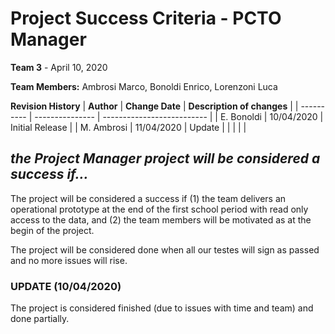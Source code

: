 # Project Success Criteria - PCTO Manager

**Team 3** - April 10, 2020

**Team Members:** Ambrosi Marco, Bonoldi Enrico, Lorenzoni Luca

**Revision History**
| **Author** | **Change Date** | **Description of changes** |
| ---------- | --------------- | -------------------------- |
| E. Bonoldi | 10/04/2020      | Initial Release            |
| M. Ambrosi | 11/04/2020      | Update                     |
|            |                 |                            |


## *the Project Manager project will be considered a success if...*

The project will be considered a success if (1) the team delivers an operational prototype at the end of the first school period with read only  access to the data, and (2) the team members will be motivated as at the begin of the project.

The project will be considered done when all our testes will sign as passed and no more issues will rise.

### UPDATE (10/04/2020)

The project is considered finished (due to issues with time and team) and done partially.

